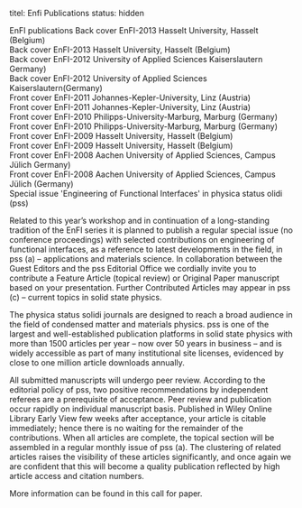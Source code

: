 titel: Enfi Publications
status: hidden

EnFI publications
Back cover EnFI-2013 Hasselt University, Hasselt (Belgium)   
Back cover EnFI-2013 Hasselt University, Hasselt (Belgium)   
Back cover EnFI-2012 University of Applied Sciences Kaiserslautern Germany)   
Back cover EnFI-2012 University of Applied Sciences Kaiserslautern(Germany)   
Front cover EnFI-2011 Johannes-Kepler-University, Linz (Austria)   
Front cover EnFI-2011 Johannes-Kepler-University, Linz (Austria)   
Front cover EnFI-2010 Philipps-University-Marburg, Marburg (Germany)   
Front cover EnFI-2010 Philipps-University-Marburg, Marburg (Germany)   
Front cover EnFI-2009 Hasselt University, Hasselt (Belgium)   
Front cover EnFI-2009 Hasselt University, Hasselt (Belgium)   
Front cover EnFI-2008 Aachen University of Applied Sciences, Campus Jülich Germany)   
Front cover EnFI-2008 Aachen University of Applied Sciences, Campus Jülich (Germany)   
Special issue 'Engineering of Functional Interfaces' in physica status olidi (pss)    

Related to this year’s workshop and in continuation of a long-standing tradition of the EnFI series it is planned to publish a regular special issue (no conference proceedings) with selected contributions on engineering of functional interfaces, as a reference to latest developments in the field, in pss (a) – applications and materials science. In collaboration between the Guest Editors and the pss Editorial Office we cordially invite you to contribute a Feature Article (topical review) or Original Paper manuscript based on your presentation. Further Contributed Articles may appear in pss (c) – current topics in solid state physics.

The physica status solidi journals are designed to reach a broad audience in the field of condensed matter and materials physics. pss is one of the largest and well-established publication platforms in solid state physics with more than 1500 articles per year – now over 50 years in business – and is widely accessible as part of many institutional site licenses, evidenced by close to one million article downloads annually.

All submitted manuscripts will undergo peer review. According to the editorial policy of pss, two positive recommendations by independent referees are a prerequisite of acceptance. Peer review and publication occur rapidly on individual manuscript basis. Published in Wiley Online Library Early View few weeks after acceptance, your article is citable immediately; hence there is no waiting for the remainder of the contributions. When all articles are complete, the topical section will be assembled in a regular monthly issue of pss (a). The clustering of related articles raises the visibility of these articles significantly, and once again we are confident that this will become a quality publication reflected by high article access and citation numbers.

More information can be found in this call for paper.
